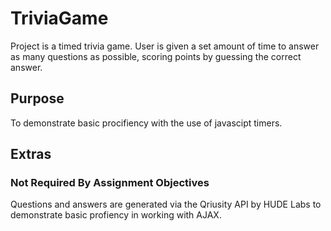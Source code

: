 # TriviaGame
Project is a timed trivia game. User is given a set amount 
of time to answer as many questions as possible, scoring
points by guessing the correct answer.

## Purpose
To demonstrate basic procifiency with the use of javascipt timers.

## Extras
### Not Required By Assignment Objectives
Questions and answers are generated via the Qriusity API by
HUDE Labs to demonstrate basic profiency in working with AJAX.